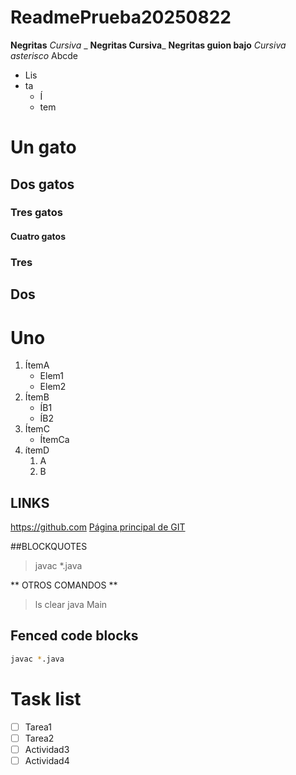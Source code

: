 # ReadmePrueba20250822
**Negritas**
_Cursiva_ _
**Negritas Cursiva**_
__Negritas guion bajo__
*Cursiva asterisco*
Abcde

* Lis
* ta
  * Í
  * tem

# Un gato
## Dos gatos
### Tres gatos
#### Cuatro gatos
### Tres
## Dos
# Uno

1. ÍtemA
   * Elem1
   * Elem2
2. ÍtemB
   * ÍB1
   * ÍB2
3. ÍtemC
   * ÍtemCa
4. ítemD
   1. A
   2. B

## LINKS
https://github.com
[Página principal de GIT](https://github.com)

##BLOCKQUOTES
> javac *.java

** OTROS COMANDOS **
> ls
> clear
> java Main

## Fenced code blocks
```bash
javac *.java
```

# Task list
-[ ] Tarea1
-[ ] Tarea2
-[ ] Actividad3
-[ ] Actividad4
